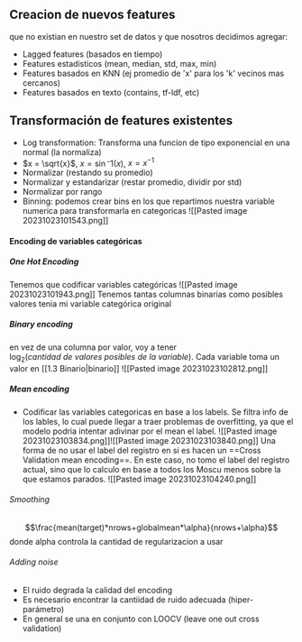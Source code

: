 ## Creacion de nuevos features
que no existian en nuestro set de datos y que nosotros decidimos agregar:
- Lagged features (basados en tiempo)
- Features estadisticos (mean, median, std, max, min)
- Features basados en KNN (ej promedio de 'x' para los 'k' vecinos mas cercanos)
- Features basados en texto (contains, tf-ldf, etc)

## Transformación de features existentes
- Log transformation: Transforma una funcion de tipo exponencial en una normal (la normaliza)
- $x = \sqrt{x}$, $x=\sin⁻1(x)$, $x=x^{-1}$
- Normalizar (restando su promedio)
- Normalizar y estandarizar (restar promedio, dividir por std)
- Normalizar por rango 
- Binning: podemos crear bins en los que repartimos nuestra variable numerica para transformarla en categoricas ![[Pasted image 20231023101543.png]]
#### Encoding de variables categóricas
##### One Hot Encoding
Tenemos que codificar variables categóricas
![[Pasted image 20231023101943.png]]
Tenemos tantas columnas binarias como posibles valores tenia mi variable categórica original

##### Binary encoding
en vez de una columna por valor, voy a tener $\log_{2}(cantidad \ de \ valores \ posibles \ de \ la \ variable)$. Cada variable toma un valor en [[1.3 Binario|binario]]
![[Pasted image 20231023102812.png]]

##### Mean encoding
- Codificar las variables categoricas en base a los labels. Se filtra info de los lables, lo cual puede llegar a traer problemas de overfitting, ya que el modelo podria intentar adivinar por el mean el label. ![[Pasted image 20231023103834.png]]![[Pasted image 20231023103840.png]]
Una forma de no usar el label del registro en si es hacen un ==Cross Validation mean encoding==. En este caso, no tomo el label del registro actual, sino que lo calculo en base a todos los Moscu menos sobre la que estamos parados.
![[Pasted image 20231023104240.png]]

###### Smoothing
$$\frac{mean(target)*nrows+globalmean*\alpha}{nrows+\alpha}$$
donde alpha controla la cantidad de regularizacion a usar

###### Adding noise
- El ruido degrada la calidad del encoding
- Es necesario encontrar la cantiidad de ruido adecuada (hiper-parámetro)
-  En general se una en conjunto con LOOCV (leave one out cross validation)